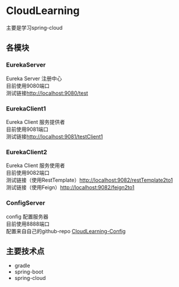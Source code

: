 # CloudLearning
主要是学习spring-cloud

## 各模块

### EurekaServer
Eureka Server 注册中心  
目前使用9080端口  
测试链接[http://localhost:9080/test](http://localhost:9080/test)  

### EurekaClient1
Eureka Client 服务提供者  
目前使用9081端口  
测试链接[http://localhost:9081/testClient1](http://localhost:9081/testClient1)  

### EurekaClient2
Eureka Client 服务使用者  
目前使用9082端口  
测试链接（使用RestTemplate）[http://localhost:9082/restTemplate2to1](http://localhost:9082/restTemplate2to1)  
测试链接（使用Feign）[http://localhost:9082/feign2to1](http://localhost:9082/feign2to1)  

### ConfigServer
config 配置服务器  
目前使用8888端口  
配置来自自己的github-repo [CloudLearning-Config](https://github.com/dracula337435/CloudLearning-Config)  

## 主要技术点

* gradle
* spring-boot
* spring-cloud
